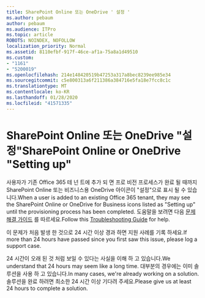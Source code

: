 ```yaml
---
title: SharePoint Online 또는 OneDrive ' 설정 '
ms.author: pebaum
author: pebaum
ms.audience: ITPro
ms.topic: article
ROBOTS: NOINDEX, NOFOLLOW
localization_priority: Normal
ms.assetid: 8110efbf-917f-46ce-af1a-75a8a1d49510
ms.custom:
- "1161"
- "5200019"
ms.openlocfilehash: 214e148420519b47253a317a8bec8239ee985e34
ms.sourcegitcommit: c5e800313a6f211386a384716e5fa18e7fcc8c1c
ms.translationtype: MT
ms.contentlocale: ko-KR
ms.lasthandoff: 01/28/2020
ms.locfileid: "41571335"
---
```

# <a name="sharepoint-online-or-onedrive-setting-up"></a><span data-ttu-id="f21ea-102">SharePoint Online 또는 OneDrive "설정"</span><span class="sxs-lookup"><span data-stu-id="f21ea-102">SharePoint Online or OneDrive "Setting up"</span></span>

<span data-ttu-id="f21ea-103">사용자가 기존 Office 365 테 넌 트에 추가 되 면 프로 비전 프로세스가 완료 될 때까지 SharePoint Online 또는 비즈니스용 OneDrive 아이콘이 "설정"으로 표시 될 수 있습니다.</span><span class="sxs-lookup"><span data-stu-id="f21ea-103">When a user is added to an existing Office 365 tenant, they may see the SharePoint Online or OneDrive for Business icons listed as "Setting up" until the provisioning process has been completed.</span></span>
<span data-ttu-id="f21ea-104">도움말을 보려면 다음 [문제 해결 가이드](https://docs.microsoft.com/sharepoint/support/sites/troubleshooting-guide-for-sites-stopped-at-provisioning) 를 따르세요.</span><span class="sxs-lookup"><span data-stu-id="f21ea-104">Follow this [Troubleshooting Guide](https://docs.microsoft.com/sharepoint/support/sites/troubleshooting-guide-for-sites-stopped-at-provisioning) for help.</span></span>

<span data-ttu-id="f21ea-105">이 문제가 처음 발생 한 것으로 24 시간 이상 경과 하면 지원 사례를 기록 하세요.</span><span class="sxs-lookup"><span data-stu-id="f21ea-105">If more than 24 hours have passed since you first saw this issue, please log a support case.</span></span>

<span data-ttu-id="f21ea-106">24 시간이 오래 된 것 처럼 보일 수 있다는 사실을 이해 하 고 있습니다.</span><span class="sxs-lookup"><span data-stu-id="f21ea-106">We understand that 24 hours may seem like a long time.</span></span> <span data-ttu-id="f21ea-107">대부분의 경우에는 이미 솔루션을 사용 하 고 있습니다.</span><span class="sxs-lookup"><span data-stu-id="f21ea-107">In many cases, we're already working on a solution.</span></span> <span data-ttu-id="f21ea-108">솔루션을 완료 하려면 최소한 24 시간 이상 기다려 주세요.</span><span class="sxs-lookup"><span data-stu-id="f21ea-108">Please give us at least 24 hours to complete a solution.</span></span>